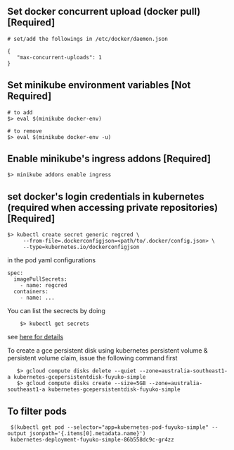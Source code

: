 ## Set  docker concurrent upload (docker pull) [Required]
```
# set/add the followings in /etc/docker/daemon.json

{
   "max-concurrent-uploads": 1
}
```
## Set minikube environment variables [Not Required]
```
# to add
$> eval $(minikube docker-env)

# to remove
$> eval $(minikube docker-env -u)
```

## Enable minikube's ingress addons [Required]
```
$> minikube addons enable ingress
```

## set docker's login credentials in kubernetes (required when accessing private repositories) [Required]
```
$> kubectl create secret generic regcred \
     --from-file=.dockerconfigjson=<path/to/.docker/config.json> \
     --type=kubernetes.io/dockerconfigjson
```
in the pod yaml configurations
```
spec:
  imagePullSecrets:
    - name: regcred
  containers:
    - name: ... 
```
You can list the secrects by doing 
```
    $> kubectl get secrets
```

see [here for details](https://kubernetes.io/docs/tasks/configure-pod-container/pull-image-private-registry/)


To create a gce persistent disk using kubernetes persistent volume & persistent volume claim, issue the following command first
```
   $> gcloud compute disks delete --quiet --zone=australia-southeast1-a kubernetes-gcepersistentdisk-fuyuko-simple
   $> gcloud compute disks create --size=5GB --zone=australia-southeast1-a kubernetes-gcepersistentdisk-fuyuko-simple
```


## To filter pods
```
 $(kubectl get pod --selector="app=kubernetes-pod-fuyuko-simple" --output jsonpath='{.items[0].metadata.name}')
 kubernetes-deployment-fuyuko-simple-86b558dc9c-gr4zz
```

